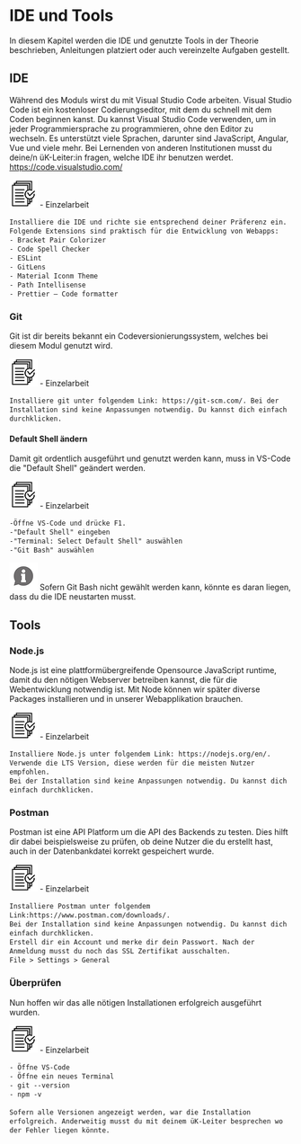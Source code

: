 # IDE und Tools
In diesem Kapitel werden die IDE und genutzte Tools in der Theorie beschrieben, Anleitungen platziert oder auch vereinzelte Aufgaben gestellt.

## IDE
Während des Moduls wirst du mit Visual Studio Code arbeiten. Visual Studio Code ist ein kostenloser Codierungseditor, mit dem du schnell mit dem Coden beginnen kanst. Du kannst Visual Studio Code verwenden, um in jeder Programmiersprache zu programmieren, ohne den Editor zu wechseln. Es unterstützt viele Sprachen, darunter sind JavaScript, Angular, Vue und viele mehr. Bei Lernenden von anderen Institutionen musst du deine/n üK-Leiter:in fragen, welche IDE ihr benutzen werdet. 
https://code.visualstudio.com/

![task1](../assets/images/task.png) - Einzelarbeit

    Installiere die IDE und richte sie entsprechend deiner Präferenz ein.
    Folgende Extensions sind praktisch für die Entwicklung von Webapps:
    - Bracket Pair Colorizer
    - Code Spell Checker
    - ESLint
    - GitLens
    - Material Iconm Theme
    - Path Intellisense
    - Prettier – Code formatter
### Git
Git ist dir bereits bekannt ein Codeversionierungssystem, welches bei diesem Modul genutzt wird.

![task2](../assets/images/task.png) - Einzelarbeit
    
    Installiere git unter folgendem Link: https://git-scm.com/. Bei der Installation sind keine Anpassungen notwendig. Du kannst dich einfach durchklicken.

#### Default Shell ändern
Damit git ordentlich ausgeführt und genutzt werden kann, muss in VS-Code die "Default Shell" geändert werden.

![task1](../assets/images/task.png) - Einzelarbeit
    
    -Öffne VS-Code und drücke F1.
    -"Default Shell" eingeben
    -"Terminal: Select Default Shell" auswählen
    -"Git Bash" auswählen


![asset](../assets/images/hint.png) Sofern Git Bash nicht gewählt werden kann, könnte es daran liegen, dass du die IDE neustarten musst. 

## Tools
### Node.js
Node.js ist eine plattformübergreifende Opensource JavaScript runtime, damit du den nötigen Webserver betreiben kannst, die für die Webentwicklung notwendig ist.
Mit Node können wir später diverse Packages installieren und in unserer Webapplikation brauchen.

![task3](../assets/images/task.png) - Einzelarbeit
    
    Installiere Node.js unter folgendem Link: https://nodejs.org/en/. Verwende die LTS Version, diese werden für die meisten Nutzer empfohlen.
    Bei der Installation sind keine Anpassungen notwendig. Du kannst dich einfach durchklicken. 

### Postman
Postman ist eine API Platform um die API des Backends zu testen. Dies hilft dir dabei beispielsweise zu prüfen, ob deine Nutzer die du erstellt hast, auch in der Datenbankdatei korrekt gespeichert wurde.

![task4](../assets/images/task.png) - Einzelarbeit
    
    Installiere Postman unter folgendem Link:https://www.postman.com/downloads/.
    Bei der Installation sind keine Anpassungen notwendig. Du kannst dich einfach durchklicken.
    Erstell dir ein Account und merke dir dein Passwort. Nach der Anmeldung musst du noch das SSL Zertifikat ausschalten.
    File > Settings > General


### Überprüfen
Nun hoffen wir das alle nötigen Installationen erfolgreich ausgeführt wurden.

![task5](../assets/images/task.png) - Einzelarbeit
    
    - Öffne VS-Code
    - Öffne ein neues Terminal
    - git --version
    - npm -v

    Sofern alle Versionen angezeigt werden, war die Installation erfolgreich. Anderweitig musst du mit deinem üK-Leiter besprechen wo der Fehler liegen könnte.